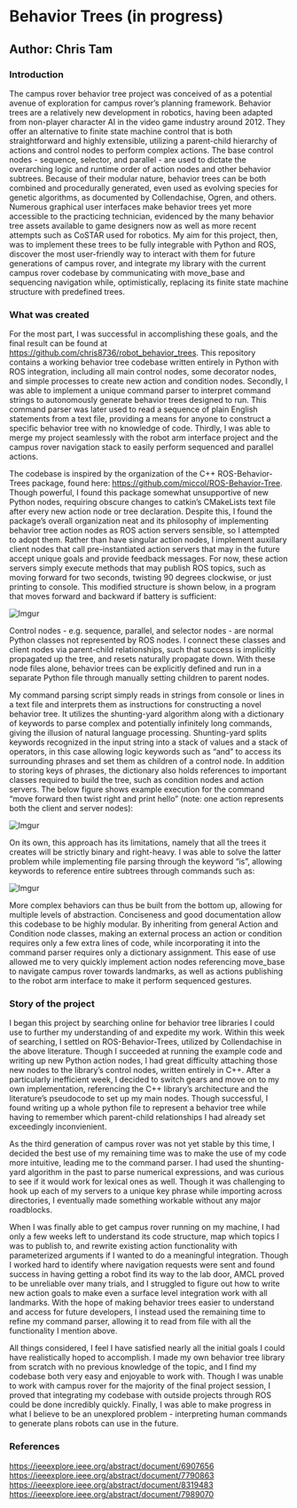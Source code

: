 # Behavior Trees (in progress)

## Author: Chris Tam

### Introduction
  The campus rover behavior tree project was conceived of as a potential avenue of exploration for campus rover’s planning framework. Behavior trees are a relatively new development in robotics, having been adapted from non-player character AI in the video game industry around 2012. They offer an alternative to finite state machine control that is both straightforward and highly extensible, utilizing a parent-child hierarchy of actions and control nodes to perform complex actions. The base control nodes - sequence, selector, and parallel - are used to dictate the overarching logic and runtime order of action nodes and other behavior subtrees. Because of their modular nature, behavior trees can be both combined and procedurally generated, even used as evolving species for genetic algorithms, as documented by Collendachise, Ogren, and others. Numerous graphical user interfaces make behavior trees yet more accessible to the practicing technician, evidenced by the many behavior tree assets available to game designers now as well as more recent attempts such as CoSTAR used for robotics. My aim for this project, then, was to implement these trees to be fully integrable with Python and ROS, discover the most user-friendly way to interact with them for future generations of campus rover, and integrate my library with the current campus rover codebase by communicating with move_base and sequencing navigation while, optimistically, replacing its finite state machine structure with predefined trees.

### What was created

  For the most part, I was successful in accomplishing these goals, and the final result can be found at https://github.com/chris8736/robot_behavior_trees. This repository contains a working behavior tree codebase written entirely in Python with ROS integration, including all main control nodes, some decorator nodes, and simple processes to create new action and condition nodes. Secondly, I was able to implement a unique command parser to interpret command strings to autonomously generate behavior trees designed to run. This command parser was later used to read a sequence of plain English statements from a text file, providing a means for anyone to construct a specific behavior tree with no knowledge of code. Thirdly, I was able to merge my project seamlessly with the robot arm interface project and the campus rover navigation stack to easily perform sequenced and parallel actions.

  The codebase is inspired by the organization of the C++ ROS-Behavior-Trees package, found here: https://github.com/miccol/ROS-Behavior-Tree. Though powerful, I found this package somewhat unsupportive of new Python nodes, requiring obscure changes to catkin’s CMakeLists text file after every new action node or tree declaration. Despite this, I found the package’s overall organization neat and its philosophy of implementing behavior tree action nodes as ROS action servers sensible, so I attempted to adopt them. Rather than have singular action nodes, I implement auxillary client nodes that call pre-instantiated action servers that may in the future accept unique goals and provide feedback messages. For now, these action servers simply execute methods that may publish ROS topics, such as moving forward for two seconds, twisting 90 degrees clockwise, or just printing to console. This modified structure is shown below, in a program that moves forward and backward if battery is sufficient:

![Imgur](https://i.imgur.com/iPB6esn.png)

  Control nodes - e.g. sequence, parallel, and selector nodes - are normal Python classes not represented by ROS nodes. I connect these classes and client nodes via parent-child relationships, such that success is implicitly propagated up the tree, and resets naturally propagate down. With these node files alone, behavior trees can be explicitly defined and run in a separate Python file through manually setting children to parent nodes.

  My command parsing script simply reads in strings from console or lines in a text file and interprets them as instructions for constructing a novel behavior tree. It utilizes the shunting-yard algorithm along with a dictionary of keywords to parse complex and potentially infinitely long commands, giving the illusion of natural language processing. Shunting-yard splits keywords recognized in the input string into a stack of values and a stack of operators, in this case allowing logic keywords such as “and” to access its surrounding phrases and set them as children of a control node. In addition to storing keys of phrases, the dictionary also holds references to important classes required to build the tree, such as condition nodes and action servers. The below figure shows example execution for the command “move forward then twist right and print hello” (note: one action represents both the client and server nodes):

![Imgur](https://i.imgur.com/AFWLqD3.png)

  On its own, this approach has its limitations, namely that all the trees it creates will be strictly binary and right-heavy. I was able to solve the latter problem while implementing file parsing through the keyword “is”, allowing keywords to reference entire subtrees through commands such as:

![Imgur](https://i.imgur.com/j4qVVlq.png)

  More complex behaviors can thus be built from the bottom up, allowing for multiple levels of abstraction. 
  Conciseness and good documentation allow this codebase to be highly modular. By inheriting from general Action and Condition node classes, making an external process an action or condition requires only a few extra lines of code, while incorporating it into the command parser requires only a dictionary assignment. This ease of use allowed me to very quickly implement action nodes referencing move_base to navigate campus rover towards landmarks, as well as actions publishing to the robot arm interface to make it perform sequenced gestures.

### Story of the project

  I began this project by searching online for behavior tree libraries I could use to further my understanding of and expedite my work. Within this week of searching, I settled on ROS-Behavior-Trees, utilized by Collendachise in the above literature. Though I succeeded at running the example code and writing up new Python action nodes, I had great difficulty attaching those new nodes to the library’s control nodes, written entirely in C++. After a particularly inefficient week, I decided to switch gears and move on to my own implementation, referencing the C++ library’s architecture and the literature’s pseudocode to set up my main nodes. Though successful, I found writing up a whole python file to represent a behavior tree while having to remember which parent-child relationships I had already set exceedingly inconvienient.
	
  As the third generation of campus rover was not yet stable by this time, I decided the best use of my remaining time was to make the use of my code more intuitive, leading me to the command parser. I had used the shunting-yard algorithm in the past to parse numerical expressions, and was curious to see if it would work for lexical ones as well. Though it was challenging to hook up each of my servers to a unique key phrase while importing across directories, I eventually made something workable without any major roadblocks.
	
  When I was finally able to get campus rover running on my machine, I had only a few weeks left to understand its code structure, map which topics I was to publish to, and rewrite existing action functionality with parameterized arguments if I wanted to do a meaningful integration. Though I worked hard to identify where navigation requests were sent and found success in having getting a robot find its way to the lab door, AMCL proved to be unreliable over many trials, and I struggled to figure out how to write new action goals to make even a surface level integration work with all landmarks. With the hope of making behavior trees easier to understand and access for future developers, I instead used the remaining time to refine my command parser, allowing it to read from file with all the functionality I mention above.
	
  All things considered, I feel I have satisfied nearly all the initial goals I could have realistically hoped to accomplish. I made my own behavior tree library from scratch with no previous knowledge of the topic, and I find my codebase both very easy and enjoyable to work with. Though I was unable to work with campus rover for the majority of the final project session, I proved that integrating my codebase with outside projects through ROS could be done incredibly quickly. Finally, I was able to make progress in what I believe to be an unexplored problem - interpreting human commands to generate plans robots can use in the future.

### References

  https://ieeexplore.ieee.org/abstract/document/6907656 
  https://ieeexplore.ieee.org/abstract/document/7790863
  https://ieeexplore.ieee.org/abstract/document/8319483
  https://ieeexplore.ieee.org/abstract/document/7989070 
